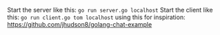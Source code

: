 Start the server like this: `go run server.go localhost`
Start the client like this: `go run client.go tom localhost`
using this for inspiration: https://github.com/jhudson8/golang-chat-example
